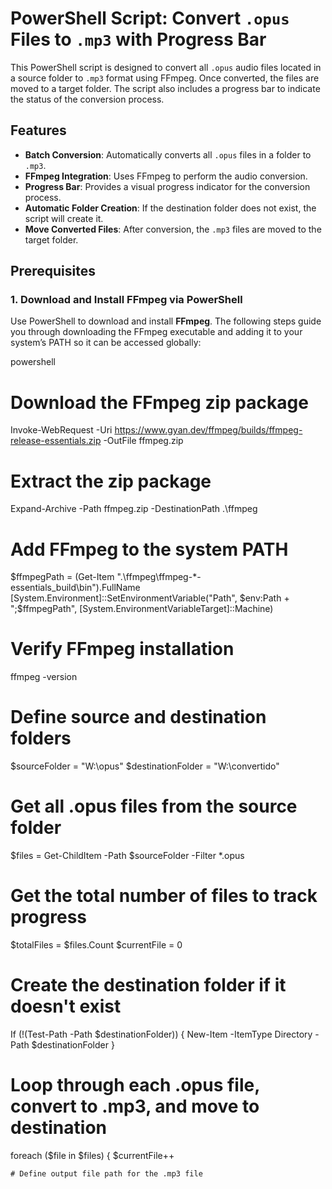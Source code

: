 # PowerShell Script: Convert `.opus` Files to `.mp3` with Progress Bar

This PowerShell script is designed to convert all `.opus` audio files located in a source folder to `.mp3` format using FFmpeg. Once converted, the files are moved to a target folder. The script also includes a progress bar to indicate the status of the conversion process.

## Features
- **Batch Conversion**: Automatically converts all `.opus` files in a folder to `.mp3`.
- **FFmpeg Integration**: Uses FFmpeg to perform the audio conversion.
- **Progress Bar**: Provides a visual progress indicator for the conversion process.
- **Automatic Folder Creation**: If the destination folder does not exist, the script will create it.
- **Move Converted Files**: After conversion, the `.mp3` files are moved to the target folder.

## Prerequisites

### 1. Download and Install FFmpeg via PowerShell
Use PowerShell to download and install **FFmpeg**. The following steps guide you through downloading the FFmpeg executable and adding it to your system’s PATH so it can be accessed globally:

powershell
# Download the FFmpeg zip package
Invoke-WebRequest -Uri https://www.gyan.dev/ffmpeg/builds/ffmpeg-release-essentials.zip -OutFile ffmpeg.zip

# Extract the zip package
Expand-Archive -Path ffmpeg.zip -DestinationPath .\ffmpeg

# Add FFmpeg to the system PATH
$ffmpegPath = (Get-Item ".\ffmpeg\ffmpeg-*-essentials_build\bin").FullName
[System.Environment]::SetEnvironmentVariable("Path", $env:Path + ";$ffmpegPath", [System.EnvironmentVariableTarget]::Machine)

# Verify FFmpeg installation
ffmpeg -version


# Define source and destination folders
$sourceFolder = "W:\opus"
$destinationFolder = "W:\convertido"

# Get all .opus files from the source folder
$files = Get-ChildItem -Path $sourceFolder -Filter *.opus

# Get the total number of files to track progress
$totalFiles = $files.Count
$currentFile = 0

# Create the destination folder if it doesn't exist
If (!(Test-Path -Path $destinationFolder)) {
    New-Item -ItemType Directory -Path $destinationFolder
}

# Loop through each .opus file, convert to .mp3, and move to destination
foreach ($file in $files) {
    $currentFile++
    
    # Define output file path for the .mp3 file
  

